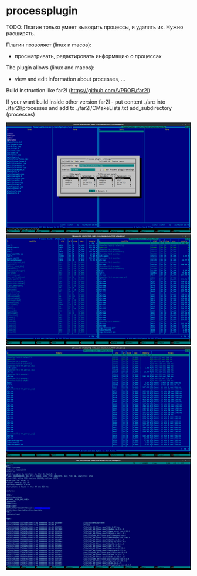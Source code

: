 # processplugin

TODO:
Плагин только умеет выводить процессы, и удалять их. Нужно расширять.

Плагин позволяет (linux и macos):
 * просматривать, редактировать информацию о процессах

The plugin allows (linux and macos):
  * view and edit information about processes, ...

Build instruction like far2l (https://github.com/VPROFi/far2l)

If your want build inside other version far2l - put content ./src into ./far2l/processes and add to ./far2l/CMakeLists.txt add_subdirectory (processes)

![](img/1.png)
![](img/2.png)
![](img/3.png)
![](img/4.png)

